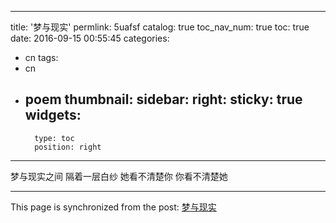
---
title: '梦与现实'
permlink: 5uafsf
catalog: true
toc_nav_num: true
toc: true
date: 2016-09-15 00:55:45
categories:
- cn
tags:
- cn
- poem
thumbnail: 
sidebar:
    right:
        sticky: true
widgets:
    -
        type: toc
        position: right
---


梦与现实之间
隔着一层白纱
她看不清楚你
你看不清楚她

- - -

This page is synchronized from the post: [梦与现实](https://steemit.com/@oflyhigh/5uafsf)
